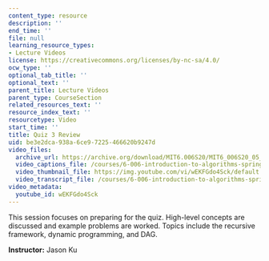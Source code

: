 ```yaml
---
content_type: resource
description: ''
end_time: ''
file: null
learning_resource_types:
- Lecture Videos
license: https://creativecommons.org/licenses/by-nc-sa/4.0/
ocw_type: ''
optional_tab_title: ''
optional_text: ''
parent_title: Lecture Videos
parent_type: CourseSection
related_resources_text: ''
resource_index_text: ''
resourcetype: Video
start_time: ''
title: Quiz 3 Review
uid: be3e2dca-938a-6ce9-7225-466620b9247d
video_files:
  archive_url: https://archive.org/download/MIT6.006S20/MIT6_006S20_05_02_Quiz_3_Review_300k.mp4
  video_captions_file: /courses/6-006-introduction-to-algorithms-spring-2020/84c08b39ac4d5a25843b9bb69ec53b7b_wEKFGdo4Sck.vtt
  video_thumbnail_file: https://img.youtube.com/vi/wEKFGdo4Sck/default.jpg
  video_transcript_file: /courses/6-006-introduction-to-algorithms-spring-2020/fe667de76c7c6631a58f1d2374b282c2_wEKFGdo4Sck.pdf
video_metadata:
  youtube_id: wEKFGdo4Sck
---
```


This session focuses on preparing for the quiz. High-level concepts are discussed and example problems are worked. Topics include the recursive framework, dynamic programming, and DAG.

**Instructor:** Jason Ku

